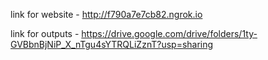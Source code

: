 link for website  - http://f790a7e7cb82.ngrok.io 

link for outputs - https://drive.google.com/drive/folders/1ty-GVBbnBjNiP_X_nTgu4sYTRQLiZznT?usp=sharing